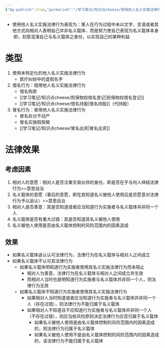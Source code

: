 ```yaml
---
{"dg-publish":true,"permalink":"/学习笔记/知识点cheese/使用他人名义实施法律行为/","dgPassFrontmatter":true,"created":"2024-09-16T21:05:45.590+08:00","updated":"2024-09-16T21:38:42.618+08:00"}
---
```


- 使用他人名义实施法律行为表现为：某人在行为过程中未以文字、言语或者其他方式向相对人表明自己并非名义载体，而是努力使自己表现为名义载体本身
·即，刻意混淆自己与名义载体之身份，以实现自己的某种利益

# 类型
1. 使用未特定化的他人名义实施法律行为
	- 医疗纠纷中的虚假名字
2. 借名行为：借用他人名义实施法律行为
	- 借名购房
	- [[学习笔记/知识点cheese/担保物权借名登记\|担保物权借名登记]]
	- [[学习笔记/知识点cheese/借名持股\|借名持股]]（代持股）
1. 冒名行为：冒用他人名义实施法律行为
	- 冒名处分不动产
	- 冒名实施假按揭
	- [[学习笔记/知识点cheese/冒名出资\|冒名出资]]
# 法律效果
## 考虑因素
1. 相对人的意愿：相对人是否注重交易伙伴的身份，即是否在乎与何人缔结法律行为>>意思自治
2. 名义载体的意愿（事后的意愿，即在其知道名义被他人使用后是否愿意对法律行为予以追认）>>意思自治
3. 相对人是否善意：其是否知道或者应当知道行为实施者与名义载体并非同一个人
4. 名义载体是否有重大过错：其是否知道其名义被他人使用
5. 名义被他人使用是否由名义载体控制的风险范围内的因素造成
## 效果
- 如果名义载体追认认可法律行为，法律行为在名义载体与相对人之间成立
- 如果名义载体不认可其法律行为
	- 如果名义载体明知道行为实施者使用其名义实施法律行为而未阻止
		- 相对人为善意，法律行为在名义载体与相对人之间成立并生效
		- 而相对人当时也是明知道行为实施者与名义载体并非同一个人，则法律行为无效
	- 如果名义载体不知道行为实施者使用其名义实施法律行为
		- 如果相对人当时知道或者应当知道行为实施者与名义载体并非同一个人（存在过错），则法律行为不能归属于名义载体
		- 如果相对人不知道且不应知道行为实施者与名义载体并非同一个人（不存在过错），则应当依风险原则决定法律行为应否归属于名义载体
			- 如果名义被他人使用是由名义载体控制的风险范围内的因素造成的，则法律行为归属于名义载体
			- 如果名义被他人使用不是由名义载体控制的风险范围内的因素造成的，该法律行为不能归属于名义载体
